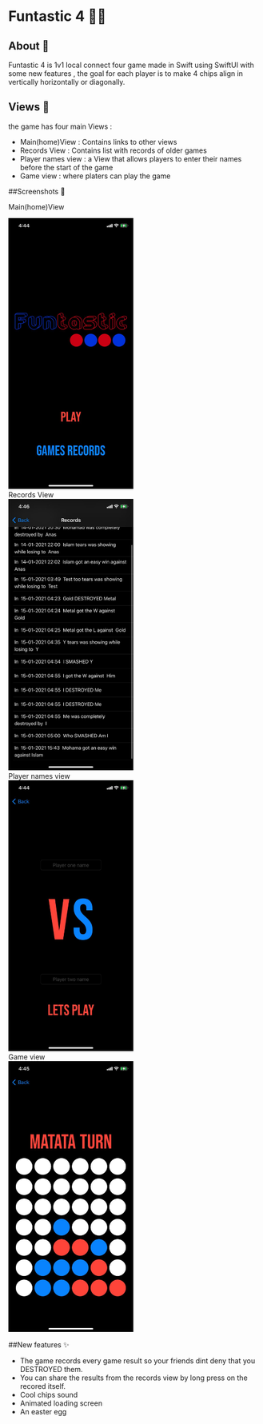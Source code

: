 # Funtastic 4 🔴🔵
## About 📝
Funtastic 4 is 1v1 local  connect four game made in Swift using SwiftUI with some new features ,
the goal for each player is to make 4 chips align in vertically horizontally or diagonally.


## Views 🌄
the game has four main Views : 
- Main(home)View : Contains links to other views
- Records View : Contains list with records of older games 
- Player names view : a View that allows players to enter their names before the start of the game 
- Game view : where platers can play the game 

##Screenshots 📸

Main(home)View
<div><img src="./screenshots/Home.jpeg" width="250" hight="700" ></div>
Records View
<div><img src="./screenshots/records.jpeg" width="250" hight="700" ></div>
Player names view
<div><img src="./screenshots/playersNameView.jpeg" width="250" hight="700" ></div>
Game view 
<div><img src="./screenshots/game.jpeg" width="250" hight="700" ></div>

##New features ✨
- The game records every game result so your friends dint deny that you DESTROYED them.
- You can share the results from the records view by long press on the recored itself.
- Cool chips sound
- Animated loading screen
- An easter egg
